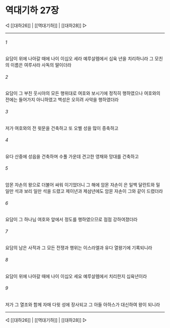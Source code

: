 # 역대기하 27장

◁ [[대하26]] | [[역대기하]] | [[대하28]] ▷
***

###### 1
요담이 위에 나아갈 때에 나이 이십오 세라 예루살렘에서 십육 년을 치리하니라 그 모친의 이름은 여루사라 사독의 딸이더라

###### 2
요담이 그 부친 웃시야의 모든 행위대로 여호와 보시기에 정직히 행하였으나 여호와의 전에는 들어가지 아니하였고 백성은 오히려 사악을 행하였더라

###### 3
저가 여호와의 전 윗문을 건축하고 또 오벨 성을 많이 증축하고

###### 4
유다 산중에 성읍을 건축하며 수풀 가운데 견고한 영채와 망대를 건축하고

###### 5
암몬 자손의 왕으로 더불어 싸워 이기었더니 그 해에 암몬 자손이 은 일백 달란트와 밀 일만 석과 보리 일만 석을 드렸고 제이년과 제삼년에도 암몬 자손이 그와 같이 드렸더라

###### 6
요담이 그 하나님 여호와 앞에서 정도를 행하였으므로 점점 강하여졌더라

###### 7
요담의 남은 사적과 그 모든 전쟁과 행위는 이스라엘과 유다 열왕기에 기록되니라

###### 8
요담이 위에 나아갈 때에 나이 이십오 세요 예루살렘에서 치리한지 십육년이라

###### 9
저가 그 열조와 함께 자매 다윗 성에 장사되고 그 아들 아하스가 대신하여 왕이 되니라

***
◁ [[대하26]] | [[역대기하]] | [[대하28]] ▷